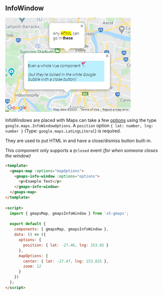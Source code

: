 ## InfoWindow

![InfoWindow](/img/readme-info-window.png)

InfoWindows are placed with Maps can take a few [options](https://developers.google.com/maps/documentation/javascript/reference/info-window#InfoWindowOptions) using the type `google.maps.InfoWindowOptions`. A `position` option `{ lat: number, lng: number }` (Type: `google.maps.LatLngLiteral`) is required.

They are used to put HTML in and have a close/dismiss button built-in.

This component only supports a `@closed` event _(for when someone closes the window)_

```html
<template>
  <gmaps-map :options="mapOptions">
    <gmaps-info-window :options="options">
      <p>Example Text</p>
    </gmaps-info-window>
  </gmaps-map>
</template>

<script>
  import { gmapsMap, gmapsInfoWindow } from 'x5-gmaps';

  export default {
    components: { gmapsMap, gmapsInfoWindow },
    data: () => ({
      options: {
        position: { lat: -27.46, lng: 153.02 }
      },
      mapOptions: {
        center: { lat: -27.47, lng: 153.025 },
        zoom: 12
      }
    })
  };
</script>
```
